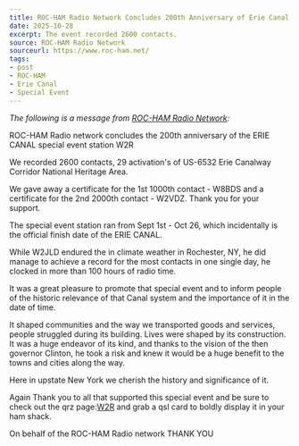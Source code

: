 ```yaml
---
title: ROC-HAM Radio Network Concludes 200th Anniversary of Erie Canal Special Event
date: 2025-10-28
excerpt: The event recorded 2600 contacts.
source: ROC-HAM Radio Network
sourceurl: https://www.roc-ham.net/
tags:
- post
- ROC-HAM
- Erie Canal
- Special Event
---
```

*The following is a message from [ROC-HAM Radio Network](https://www.roc-ham.net/):*

ROC-HAM Radio network concludes the 200th anniversary of the ERIE CANAL special event station W2R

We recorded 2600 contacts, 29 activation's of US-6532 Erie Canalway Corridor National Heritage Area.

We gave away a certificate for the 1st 1000th contact - W8BDS and a certificate for the 2nd 2000th contact - W2VDZ. Thank you for your support.

The special event station ran from Sept 1st - Oct 26, which incidentally is the official finish date of the ERIE CANAL.

While W2JLD endured the in climate weather in Rochester, NY, he did manage to achieve a record for the most contacts in one single day, he clocked in more than 100 hours of radio time.

It was a great pleasure to promote that special event and to inform people of the historic relevance of that Canal system and the importance of it in the date of time.

It shaped communities and the way we transported goods and services, people struggled during its building. Lives were shaped by its construction. It was a huge endeavor of its kind, and thanks to the vision of the then governor Clinton, he took a risk and knew it would be a huge benefit to the towns and cities along the way.

Here in upstate New York we cherish the history and significance of it. 

Again Thank you to all that supported this special event and be sure to check out the qrz page:[W2R](https://www.qrz.com/db/W2R) and grab a qsl card to boldly display it in your ham shack.

On behalf of the ROC-HAM Radio network THANK YOU